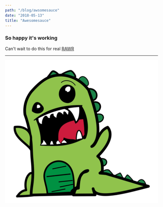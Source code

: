 ```yaml
---
path: "/blog/awsomesauce"
date: "2018-05-13"
title: "Awesomesauce"
---
```



### So happy it's working
Can't wait to do this for real
[RAWR](https://www.iconspng.com/images/rawr-dinosaur/rawr-dinosaur.jpg)

---

![local RAWR](rawr-dinosaur.jpg)
